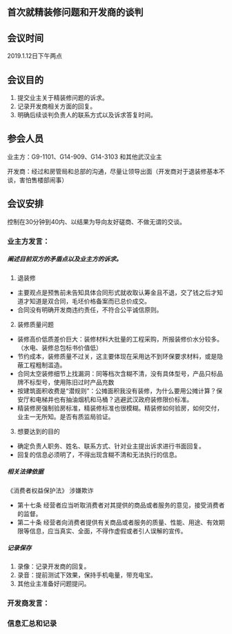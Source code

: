 ## 首次就精装修问题和开发商的谈判

## 会议时间
2019.1.12日下午两点

## 会议目的
1. 提交业主关于精装修问题的诉求。
2. 记录开发商相关方面的回复。
3. 明确后续谈判负责人的联系方式以及诉求答复时间。

## 参会人员
业主方：G9-1101、G14-909、G14-3103 和其他武汉业主

开发商：经过和房管局和总部的沟通，尽量让领导出面（开发商对于退装修基本不谈，害怕售楼部闹事）

## 会议安排
控制在30分钟到40内、以结果为导向友好磋商、不做无谓的交谈。

### 业主方发言：
##### 阐述目前双方的矛盾点以及业主方的诉求。
1. 退装修
* 主要观点是预售前未告知具体合同形式就收取认筹金且不退，交了钱之后才知道才知道是双合同，毛坯价格备案而已总价成交。
* 合同没有明确开发商违约责任，不符合公平诚信原则。

2. 装修质量问题
* 装修高价低质差价巨大：装修材料大批量的工程采购，所报装修价水分较多。（水电、装修总包标书价值低）
* 节约成本，装修质量不过关，这主要体现在采用达不到环保要求材料，或是隐蔽工程粗制滥造。
* 合同太空装修细节上找漏洞：同等档次含糊不清，没有具体型号，产品只标品牌不标型号，使用陈旧过时产品充数
* 按建筑面积收费是“潜规则”：公摊面积我没有装修，为什么要用公摊计算？保安厅和电梯井也有抽油烟机和马桶？逃避武汉政府装修限价标准。
* 精装修房强制验房标准，精装修标准也很模糊。精装修如何验房，如何交付，业主一无所知。是否有质监局验证。

3. 想要达到的目的
* 确定负责人职务、姓名、联系方式、针对业主提出诉求进行书面回复。
* 回复的信息必须明了，不得出现含糊不清和无法执行的信息。

##### 相关法律依据
《消费者权益保护法》 涉嫌欺诈
 * 第十七条 经营者应当听取消费者对其提供的商品或者服务的意见，接受消费者的监督。
 * 第二十条 经营者向消费者提供有关商品或者服务的质量、性能、用途、有效期限等信息，应当真实、全面，不得作虚假或者引人误解的宣传。

##### 记录保存
1. 录像：记录开发商的回复。
2. 录音：提前测试下效果，保持手机电量，带充电宝。
3. 其他业主准备好问题提问。

### 开发商发言：


### 信息汇总和记录
